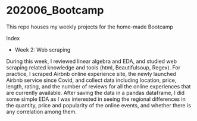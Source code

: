 # 202006_Bootcamp
This repo houses my weekly projects for the home-made Bootcamp

Index
- Week 2: Web scraping

During this week, I reviewed linear algebra and EDA, and studied web scraping related knowledge and tools (html, Beautifulsoup, Regex). 
For practice, I scraped Airbnb online experience site, the newly launched Airbnb service since Covid, and collect data including location, price,
length, rating, and the number of reviews for all the online experiences that are currently available. After saving the data in a pandas dataframe, 
I did some simple EDA as I was interested in seeing the regional differences in the quantity, price and popularity of the online events, 
and whether there is any correlation among them.
